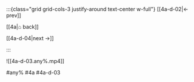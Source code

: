 :::{class="grid grid-cols-3 justify-around text-center w-full"}
[[4a-d-02|← prev]]

[[4a|⌂ back]]

[[4a-d-04|next →]]

:::

![[4a-d-03.any%.mp4]]

#any% #4a #4a-d-03
